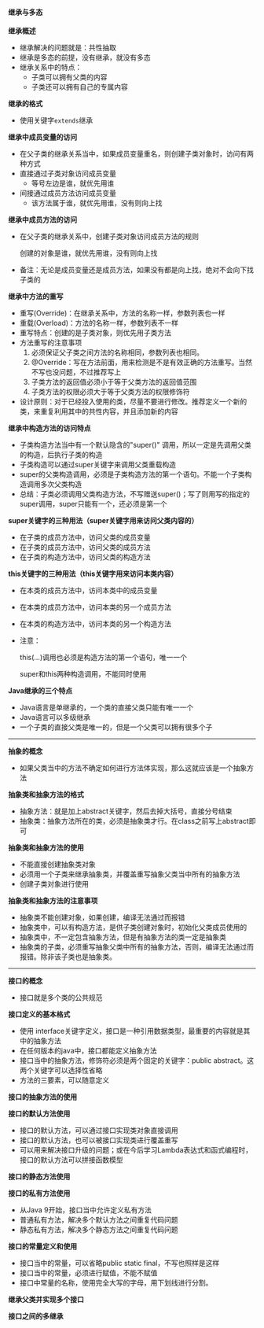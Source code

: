 #### 继承与多态

**继承概述**

- 继承解决的问题就是：共性抽取
- 继承是多态的前提，没有继承，就没有多态
- 继承关系中的特点：
   - 子类可以拥有父类的内容
   - 子类还可以拥有自己的专属内容

**继承的格式**

- 使用关键字`extends`继承

**继承中成员变量的访问**

- 在父子类的继承关系当中，如果成员变量重名，则创建子类对象时，访问有两种方式
- 直接通过子类对象访问成员变量
   - 等号左边是谁，就优先用谁
- 间接通过成员方法访问成员变量
   - 该方法属于谁，就优先用谁，没有则向上找

**继承中成员方法的访问**

- 在父子类的继承关系中，创建子类对象访问成员方法的规则

   创建的对象是谁，就优先用谁，没有则向上找

- 备注：无论是成员变量还是成员方法，如果没有都是向上找，绝对不会向下找子类的

**继承中方法的重写**

- 重写(Override)：在继承关系中，方法的名称一样，参数列表也一样
- 重载(Overload)：方法的名称一样，参数列表不一样
- 重写特点：创建的是子类对象，则优先用子类方法
- 方法重写的注意事项
   1. 必须保证父子类之间方法的名称相同，参数列表也相同。
   2. @Override：写在方法前面，用来检测是不是有效正确的方法重写。当然不写也没问题，不过推荐写上
   3. 子类方法的返回值必须小于等于父类方法的返回值范围
   4. 子类方法的权限必须大于等于父类方法的权限修饰符
- 设计原则：对于已经投入使用的类，尽量不要进行修改。推荐定义一个新的类，来重复利用其中的共性内容，并且添加新的内容

**继承中构造方法的访问特点**

- 子类构造方法当中有一个默认隐含的"super()" 调用，所以一定是先调用父类的构造，后执行子类的构造
- 子类构造可以通过super关键字来调用父类重载构造
- super的父类构造调用，必须是子类构造方法的第一个语句。不能一个子类构造调用多次父类构造
- 总结：子类必须调用父类构造方法，不写赠送super()；写了则用写的指定的super调用，super只能有一个，还必须是第一个

**super关键字的三种用法（super关键字用来访问父类内容的）**

- 在子类的成员方法中，访问父类的成员变量
- 在子类的成员方法中，访问父类的成员方法
- 在子类的构造方法中，访问父类的构造方法

**this关键字的三种用法（this关键字用来访问本类内容）**

- 在本类的成员方法中，访问本类中的成员变量

- 在本类的成员方法中，访问本类的另一个成员方法

- 在本类的构造方法中，访问本类的另一个构造方法

- 注意：

   this(...)调用也必须是构造方法的第一个语句，唯一一个

   super和this两种构造调用，不能同时使用

**Java继承的三个特点**

- Java语言是单继承的，一个类的直接父类只能有唯一一个
- Java语言可以多级继承
- 一个子类的直接父类是唯一的，但是一个父类可以拥有很多个子

---

**抽象的概念**

- 如果父类当中的方法不确定如何进行方法体实现，那么这就应该是一个抽象方法

**抽象类和抽象方法的格式**

- 抽象方法：就是加上abstract关键字，然后去掉大括号，直接分号结束
- 抽象类：抽象方法所在的类，必须是抽象类才行。在class之前写上abstract即可

**抽象类和抽象方法的使用**

- 不能直接创建抽象类对象
- 必须用一个子类来继承抽象类，并覆盖重写抽象父类当中所有的抽象方法
- 创建子类对象进行使用

**抽象类和抽象方法的注意事项**

- 抽象类不能创建对象，如果创建，编译无法通过而报错
- 抽象类中，可以有构造方法，是供子类创建对象时，初始化父类成员使用的
- 抽象类中，不一定包含抽象方法，但是有抽象方法的类一定是抽象类
- 抽象类的子类，必须重写抽象父类中所有的抽象方法，否则，编译无法通过而报错。除非该子类也是抽象类。

---

**接口的概念**

- 接口就是多个类的公共规范

**接口定义的基本格式**

- 使用 interface关键字定义，接口是一种引用数据类型，最重要的内容就是其中的抽象方法
- 在任何版本的java中，接口都能定义抽象方法
- 接口当中的抽象方法，修饰符必须是两个固定的关键字：public abstract。这两个关键字可以选择性省略
- 方法的三要素，可以随意定义

**接口的抽象方法的使用**

**接口的默认方法使用**

- 接口的默认方法，可以通过接口实现类对象直接调用
- 接口的默认方法，也可以被接口实现类进行覆盖重写
- 可以用来解决接口升级的问题；或在今后学习Lambda表达式和函式编程时，接口的默认方法可以拼接函数模型

**接口的静态方法使用**

**接口的私有方法使用**

- 从Java 9开始，接口当中允许定义私有方法
- 普通私有方法，解决多个默认方法之间重复代码问题
- 静态私有方法，解决多个静态方法之间重复代码问题

**接口的常量定义和使用**

- 接口当中的常量，可以省略public static final，不写也照样是这样
- 接口当中的常量，必须进行赋值，不能不赋值
- 接口中常量的名称，使用完全大写的字母，用下划线进行分割。

**继承父类并实现多个接口**

**接口之间的多继承**







